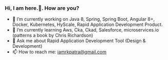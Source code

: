 ### Hi, I am here.👋. How are you?

- 🔭 I’m currently working on Java 8, Spring, Spring Boot, Angular 8+, Docker, Kubernetes, HyScale, Rapid Application Development Product.
- 🌱 I’m currently learning Aws, Cka, Ckad, Salesforce, microservices.io (patterns a book by Chris Richardson)
- 💬 Ask me about Rapid Application Development Tool (Design & Development)
- 📫 How to reach me: iamrkpatra@gmail.com


<!--
**rkpatra201/rkpatra201** is a ✨ _special_ ✨ repository because its `README.md` (this file) appears on your GitHub profile.

Here are some ideas to get you started:

- 🔭 I’m currently working on ...
- 🌱 I’m currently learning ...
- 👯 I’m looking to collaborate on ...
- 🤔 I’m looking for help with ...
- 💬 Ask me about ...
- 📫 How to reach me: ...
- 😄 Pronouns: ...
- ⚡ Fun fact: ...
-->
